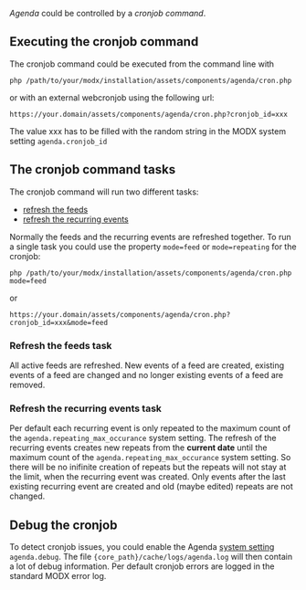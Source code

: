 _Agenda_ could be controlled by a _cronjob command_.

## Executing the cronjob command

The cronjob command could be executed from the command line with

`php /path/to/your/modx/installation/assets/components/agenda/cron.php`

or with an external webcronjob using the following url:

`https://your.domain/assets/components/agenda/cron.php?cronjob_id=xxx`

The value xxx has to be filled with the random string in the MODX system setting
`agenda.cronjob_id`

## The cronjob command tasks

The cronjob command will run two different tasks:

- [refresh the feeds](#refresh-the-feeds-task)
- [refresh the recurring events](#refresh-the-recurring-events-task)

Normally the feeds and the recurring events are refreshed together. To run a
single task you could use the property `mode=feed` or `mode=repeating` for the
cronjob:

`php /path/to/your/modx/installation/assets/components/agenda/cron.php mode=feed`

or

`https://your.domain/assets/components/agenda/cron.php?cronjob_id=xxx&mode=feed`

### Refresh the feeds task

All active feeds are refreshed. New events of a feed are created, existing
events of a feed are changed and no longer existing events of a feed are
removed.

### Refresh the recurring events task

Per default each recurring event is only repeated to the maximum count of the
`agenda.repeating_max_occurance` system setting. The refresh of the recurring
events creates new repeats from the **current date** until the maximum count of
the `agenda.repeating_max_occurance` system setting. So there will be no
inifinite creation of repeats but the repeats will not stay at the limit, when
the recurring event was created. Only events after the last existing recurring
event are created and old (maybe edited) repeats are not changed.

## Debug the cronjob

To detect cronjob issues, you could enable the Agenda [system
setting](02_Custom_Manager_Page/07_Settings) `agenda.debug`. The file
`{core_path}/cache/logs/agenda.log` will then contain a lot of debug
information. Per default cronjob errors are logged in the standard MODX error
log.

